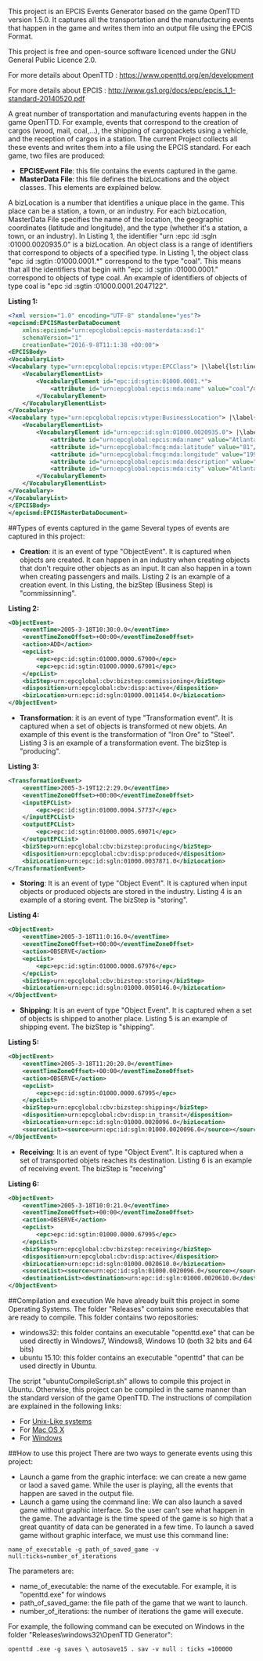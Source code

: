 This project is an EPCIS Events Generator based on the game OpenTTD version 1.5.0. It captures all the transportation and the manufacturing events that happen in the game and writes them into an output file using the EPCIS Format.

This project is free and open-source software licenced under the GNU General Public Licence 2.0.

For more details about OpenTTD : https://www.openttd.org/en/development

For more details about EPCIS : http://www.gs1.org/docs/epc/epcis_1_1-standard-20140520.pdf

A great number of transportation and manufacturing events happen in the game OpenTTD. For example, events that correspond to the creation of cargos (wood, mail, coal,...), the shipping of cargopackets using a vehicle, and the reception of cargos in a station. The current Project collects all these events and writes them into a file using the EPCIS standard.
For each game, two files are produced:
- **EPCISEvent File**: this file contains the events captured in the game.
- **MasterData File**: this file defines the bizLocations and the object classes. This elements are explained below.

A bizLocation is a number that identifies a unique place in the game. This place can be a station, a town, or an industry. For each bizLocation, MasterData File specifies the name of the location, the geographic coordinates (latitude and longitude), and the type (whether it's a station, a town, or an industry). In Listing 1, the identifier "urn :epc :id :sgln :01000.0020935.0" is a bizLocation.
An object class is a range of identifiers that correspond to objects of a specified type. In Listing 1, the object class "epc :id :sgtin :01000.0001.*" correspond to the type "coal". This means that all the identifiers that begin with "epc :id :sgtin :01000.0001." correspond to objects of type coal. An example of identifiers of objects of type coal is "epc :id :sgtin :01000.0001.2047122".

**Listing 1:**
```xml
<?xml version="1.0" encoding="UTF-8" standalone="yes"?>
<epcismd:EPCISMasterDataDocument
	xmlns:epcismd="urn:epcglobal:epcis-masterdata:xsd:1"
	schemaVersion="1"
	creationDate="2016-9-8T11:1:38 +00:00">
<EPCISBody>
<VocabularyList>
<Vocabulary type="urn:epcglobal:epcis:vtype:EPCClass"> |\label{lst:line:vocListEPC}|
	<VocabularyElementList>
		<VocabularyElement id="epc:id:sgtin:01000.0001.*">
			<attribute id="urn:epcglobal:epcis:mda:name" value="coal"/>
		</VocabularyElement>
	</VocabularyElementList>
</Vocabulary>
<Vocabulary type="urn:epcglobal:epcis:vtype:BusinessLocation"> |\label{lst:line:sglnListEPC}|
	<VocabularyElementList>
		<VocabularyElement id="urn:epc:id:sgln:01000.0020935.0"> |\label{lst:line:station}|
			<attribute id="urn:epcglobal:epcis:mda:name" value="Atlanta Est"/>
			<attribute id="urn:epcglobal:fmcg:mda:latitude" value="81"/>
			<attribute id="urn:epcglobal:fmcg:mda:longitude" value="199"/>
			<attribute id="urn:epcglobal:epcis:mda:description" value="station"/>
			<attribute id="urn:epcglobal:epcis:mda:city" value="Atlanta"/>
		</VocabularyElement>
	</VocabularyElementList>
</Vocabulary>
</VocabularyList>
</EPCISBody>
</epcismd:EPCISMasterDataDocument>
```

##Types of events captured in the game
Several types of events are captured in this project:
- **Creation**: it is an event of type "ObjectEvent". It is captured when objects are created. It can happen in an industry when creating objects that don't require other objects as an input. It can also happen in a town when creating passengers and mails. Listing 2 is an example of a creation event. In this Listing, the bizStep (Business Step) is "commissinning".

**Listing 2:**
```xml
<ObjectEvent>
	<eventTime>2005-3-18T10:30:0.0</eventTime>
	<eventTimeZoneOffset>+00:00</eventTimeZoneOffset>
	<action>ADD</action>
	<epcList>
		<epc>epc:id:sgtin:01000.0000.67900</epc>
		<epc>epc:id:sgtin:01000.0000.67901</epc>
	</epcList>
	<bizStep>urn:epcglobal:cbv:bizstep:commissioning</bizStep>
	<disposition>urn:epcglobal:cbv:disp:active</disposition>
	<bizLocation>urn:epc:id:sgln:01000.0011454.0</bizLocation>
</ObjectEvent>
```
- **Transformation**: it is an event of type "Transformation event". It is captured when a set of objects is transformed ot new objets. An example of this event is the transformation of "Iron Ore" to "Steel". Listing 3 is an example of a transformation event. The bizStep is "producing".

**Listing 3:**
```xml
<TransformationEvent>
	<eventTime>2005-3-19T12:2:29.0</eventTime>
	<eventTimeZoneOffset>+00:00</eventTimeZoneOffset>
	<inputEPCList>		
		<epc>epc:id:sgtin:01000.0004.57737</epc>
	</inputEPCList>
	<outputEPCList>
		<epc>epc:id:sgtin:01000.0005.69071</epc>
	</outputEPCList>
	<bizStep>urn:epcglobal:cbv:bizstep:producing</bizStep>
	<disposition>urn:epcglobal:cbv:disp:produced</disposition>
	<bizLocation>urn:epc:id:sgln:01000.0037871.0</bizLocation>
</TransformationEvent>
```
- **Storing**: It is an event of type "Object Event". It is captured when input objects or produced objects are stored in the industry. Listing 4 is an example of a storing event. The bizStep is "storing".

**Listing 4:**
```xml
<ObjectEvent>
	<eventTime>2005-3-18T11:0:16.0</eventTime>
	<eventTimeZoneOffset>+00:00</eventTimeZoneOffset>
	<action>OBSERVE</action>
	<epcList>
		<epc>epc:id:sgtin:01000.0008.67976</epc>
	</epcList>
	<bizStep>urn:epcglobal:cbv:bizstep:storing</bizStep>
	<bizLocation>urn:epc:id:sgln:01000.0050146.0</bizLocation>
</ObjectEvent>
```
- **Shipping**: It is an event of type "Object Event". It is captured when a set of objects is shipped to another place. Listing 5 is an example of shipping event. The bizStep is "shipping".

**Listing 5:**
```xml
<ObjectEvent>
	<eventTime>2005-3-18T11:20:20.0</eventTime>
	<eventTimeZoneOffset>+00:00</eventTimeZoneOffset>
	<action>OBSERVE</action>
	<epcList>
		<epc>epc:id:sgtin:01000.0000.67995</epc>
	</epcList>
	<bizStep>urn:epcglobal:cbv:bizstep:shipping</bizStep>
	<disposition>urn:epcglobal:cbv:disp:in_transit</disposition>
	<bizLocation>urn:epc:id:sgln:01000.0020096.0</bizLocation>
	<sourceList><source>urn:epc:id:sgln:01000.0020096.0</source></sourceList>	<destinationList><destination>urn:epc:id:sgln:01000.0020610.0</destination></destinationList>
</ObjectEvent>
```
- **Receiving**: It is an event of type "Object Event". It is captured when a set of transported objets reaches its destination. Listing 6 is an example of receiving event. The bizStep is "receiving"

**Listing 6:**
```xml
<ObjectEvent>
	<eventTime>2005-3-18T10:0:21.0</eventTime>
	<eventTimeZoneOffset>+00:00</eventTimeZoneOffset>
	<action>OBSERVE</action>
	<epcList>
		<epc>epc:id:sgtin:01000.0000.67995</epc>
	</epcList>
	<bizStep>urn:epcglobal:cbv:bizstep:receiving</bizStep>
	<disposition>urn:epcglobal:cbv:disp:active</disposition>
	<bizLocation>urn:epc:id:sgln:01000.0020610.0</bizLocation>
	<sourceList><source>urn:epc:id:sgln:01000.0020096.0</source></sourceList>
	<destinationList><destination>urn:epc:id:sgln:01000.0020610.0</destination></destinationList>
</ObjectEvent>
```

##Compilation and execution
We have already built this project in some Operating Systems. The folder "Releases" contains some executables that are ready to compile. This folder contains two repositories:
- windows32: this folder contains an executable "openttd.exe" that can be used directly in Windows7, Windows8, Windows 10 (both 32 bits and 64 bits)
- ubuntu 15.10: this folder contains an executable "openttd" that can be used directly in Ubuntu.

The script "ubuntuCompileScript.sh" allows to compile this project in Ubuntu. Otherwise, this project can be compiled in the same manner than the standard version of the game OpenTTD. The instructions of compilation are explained in the following links:
- For [Unix-Like systems](https://wiki.openttd.org/Compiling_on_(GNU/)Linux_and_*BSD)
- For [Mac OS X](https://wiki.openttd.org/Compiling_on_Mac_OS_X)
- For [Windows](https://wiki.openttd.org/Compiling_on_Windows_using_Microsoft_Visual_C%2B%2B_2012)

##How to use this project
There are two ways to generate events using this project:
- Launch a game from the graphic interface: we can create a new game or laod a saved game. While the user is playing, all the events that happen are saved in the output file.
- Launch a game using the command line: We can also launch a saved game without graphic interface. So the user can't see what happen in the game. The advantage is the time speed of the game is so high that a great quantity of data can be generated in a few time. To launch a saved game without graphic interface, we must use this command line: 
```
name_of_executable -g path_of_saved_game -v null:ticks=number_of_iterations
```
The parameters are:
- name_of_executable: the name of the executable. For example, it is "openttd.exe" for windows
- path_of_saved_game: the file path of the game that we want to launch.
- number_of_iterations: the number of iterations the game will execute.

For example, the following command can be executed on Windows in the folder "Releases\windows32\OpenTTD Generator":
```
openttd .exe -g saves \ autosave15 . sav -v null : ticks =100000
```
